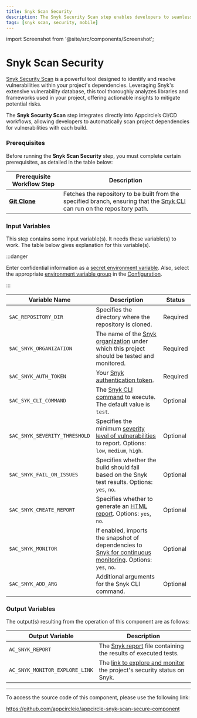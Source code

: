 ```yaml
---
title: Snyk Scan Security
description: The Snyk Security Scan step enables developers to seamlessly incorporate vulnerability scanning into their CI/CD workflows.
tags: [snyk scan, security, mobile]
---
```


import Screenshot from '@site/src/components/Screenshot';

# Snyk Scan Security

[Snyk Security Scan](https://snyk.io/learn/vulnerability-scanner/) is a powerful tool designed to identify and resolve vulnerabilities within your project's dependencies. Leveraging Snyk's extensive vulnerability database, this tool thoroughly analyzes libraries and frameworks used in your project, offering actionable insights to mitigate potential risks.

The **Snyk Security Scan** step integrates directly into Appcircle’s CI/CD workflows, allowing developers to automatically scan project dependencies for vulnerabilities with each build.

### Prerequisites

Before running the **Snyk Scan Security** step, you must complete certain prerequisites, as detailed in the table below:

| Prerequisite Workflow Step | Description                                                                                   |
| -------------------------- | --------------------------------------------------------------------------------------------- |
| [**Git Clone**](/workflows/common-workflow-steps/#git-clone) | Fetches the repository to be built from the specified branch, ensuring that the [Snyk CLI](https://docs.snyk.io/snyk-cli) can run on the repository path. |

<Screenshot url='https://cdn.appcircle.io/docs/assets/common-workflow-components-snyk-scan-cloud-upload_1.png'/>

### Input Variables

This step contains some input variable(s). It needs these variable(s) to work. The table below gives explanation for this variable(s).

<Screenshot url='https://cdn.appcircle.io/docs/assets/common-workflow-components-snyk-scan-cloud-upload_2.png'/>

:::danger

Enter confidential information as a [secret environment variable](/environment-variables/managing-variables#adding-key-and-text-based-value-pairs). Also, select the appropriate [environment variable group](/environment-variables/managing-variables#using-environment-variable-groups-in-builds) in the [Configuration](/build/build-process-management/build-profile-configuration/).

:::

| Variable Name                 | Description                                                                                               | Status    |
|-------------------------------|-----------------------------------------------------------------------------------------------------------|-----------|
| `$AC_REPOSITORY_DIR`          | Specifies the directory where the repository is cloned.                                                   | Required  |
| `$AC_SNYK_ORGANIZATION`       | The name of the [Snyk organization](https://docs.snyk.io/snyk-admin/groups-and-organizations/organizations) under which this project should be tested and monitored.                | Required  |
| `$AC_SNYK_AUTH_TOKEN`         | Your [Snyk authentication token](https://docs.snyk.io/snyk-api/authentication-for-api).                                                                           | Required  |
| `$AC_SYK_CLI_COMMAND`         | The [Snyk CLI command](https://docs.snyk.io/snyk-cli/cli-commands-and-options-summary) to execute. The default value is `test`.                                             | Optional  |
| `$AC_SNYK_SEVERITY_THRESHOLD` | Specifies the minimum [severity level of vulnerabilities](https://docs.snyk.io/manage-risk/prioritize-your-issues/severity-levels) to report. Options: `low`, `medium`, `high`.      | Optional  |
| `$AC_SNYK_FAIL_ON_ISSUES`     | Specifies whether the build should fail based on the Snyk test results. Options: `yes`, `no`.             | Optional  |
| `$AC_SNYK_CREATE_REPORT`      | Specifies whether to generate an [HTML report](https://docs.snyk.io/manage-risk/reporting/getting-started-with-snyk-reports). Options: `yes`, `no`.                                       | Optional  |
| `$AC_SNYK_MONITOR`            | If enabled, imports the snapshot of dependencies to [Snyk for continuous monitoring](https://docs.snyk.io/snyk-cli/commands/monitor). Options: `yes`, `no`. | Optional  |
| `$AC_SNYK_ADD_ARG`            | Additional arguments for the Snyk CLI command.                                                             | Optional  |                                                         | Optional  |


### Output Variables

The output(s) resulting from the operation of this component are as follows:

| Output Variable                | Description                                                                                                              |
|--------------------------------|--------------------------------------------------------------------------------------------------------------------------|
| `AC_SNYK_REPORT`              | The [Snyk report](https://docs.snyk.io/manage-risk/reporting/) file containing the results of executed tests.            |
| `AC_SNYK_MONITOR_EXPLORE_LINK`| The [link to explore and monitor](https://docs.snyk.io/snyk-cli/commands/monitor) the project's security status on Snyk. |

---

To access the source code of this component, please use the following link:

https://github.com/appcircleio/appcircle-snyk-scan-secure-component
